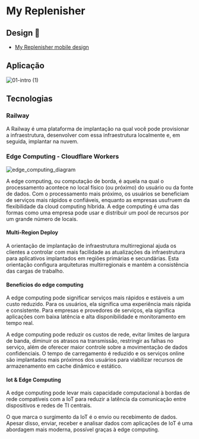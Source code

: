 # My Replenisher

## Design :art:

- [My Replenisher mobile design](https://www.figma.com/file/nUf86toYul61Ofe0sUZ28a/My-Replenisher?node-id=0%3A1&t=WX3FMzf3xVmgaBvm-1)

## Aplicação

![01-intro (1)](https://user-images.githubusercontent.com/45442173/202305389-16fdfafa-19b2-4a92-84ce-a70a74e3274a.png)

## Tecnologias 

### Railway

A Railway é uma plataforma de implantação na qual você pode provisionar a infraestrutura, desenvolver com essa infraestrutura localmente e, em seguida, implantar na nuvem.

### Edge Computing - Cloudflare Workers

![edge_computing_diagram](https://user-images.githubusercontent.com/45442173/203537808-1dfc6f83-c5ca-4be8-a57e-bf12e1bf6dc9.png)


A edge computing, ou computação de borda, é aquela na qual o processamento acontece no local físico (ou próximo) do usuário ou da fonte de dados. Com o processamento mais próximo, os usuários se beneficiam de serviços mais rápidos e confiáveis, enquanto as empresas usufruem da flexibilidade da cloud computing híbrida. A edge computing é uma das formas como uma empresa pode usar e distribuir um pool de recursos por um grande número de locais.

#### Multi-Region Deploy

A orientação de implantação de infraestrutura multirregional ajuda os clientes a controlar com mais facilidade as atualizações da infraestrutura para aplicativos implantados em regiões primárias e secundárias. Esta orientação configura arquiteturas multirregionais e mantém a consistência das cargas de trabalho.

#### Benefícios do edge computing

A edge computing pode significar serviços mais rápidos e estáveis a um custo reduzido. Para os usuários, ela significa uma experiência mais rápida e consistente. Para empresas e provedores de serviços, ela significa aplicações com baixa latência e alta disponibilidade e monitoramento em tempo real.

A edge computing pode reduzir os custos de rede, evitar limites de largura de banda, diminuir os atrasos na transmissão, restringir as falhas no serviço, além de oferecer maior controle sobre a movimentação de dados confidenciais. O tempo de carregamento é reduzido e os serviços online são implantados mais próximos dos usuários para viabilizar recursos de armazenamento em cache dinâmico e estático.

#### Iot & Edge Computing

A edge computing pode levar mais capacidade computacional à bordas de rede compatíveis com a IoT para reduzir a latência da comunicação entre dispositivos e redes de TI centrais.

O que marca o surgimento da IoT é o envio ou recebimento de dados. Apesar disso, enviar, receber e analisar dados com aplicações de IoT é uma abordagem mais moderna, possível graças à edge computing.